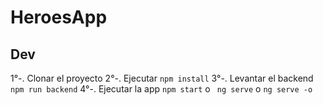 # HeroesApp

## Dev
1°-. Clonar el proyecto
2°-. Ejecutar ```npm install```
3°-. Levantar el backend ```npm run backend```
4°-. Ejecutar la app ```npm start``` o ``` ng serve``` o ```ng serve -o```

